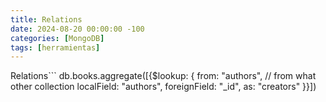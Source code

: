 ```yaml
---
title: Relations
date: 2024-08-20 00:00:00 -100
categories: [MongoDB]
tags: [herramientas]
---
```


Relations```
db.books.aggregate([{$lookup: {
from: "authors", // from what other collection
localField: "authors",
foreignField: "_id",
as: "creators"
}}])

```

```
